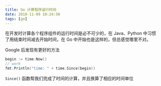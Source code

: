 ```yaml
---
title: Go 计算程序运行时间
date: 2018-11-09 10:24:50
tags: [go]
---
```


在开发时计算各个程序组件的运行时间是必不可少的，在 Java、Python 中习惯了用结束时间减去开始时间，在 Go 中开始也是这样的，但总感觉哪里不对。
<!-- more --><!-- toc -->
Google 后发现有更好的方法

```go
begin := time.Now()
// work
fmt.Println("time: " + time.Since(begin))
```

`Since()` 函数帮我们完成了时间的计算，并且换算了相应的时间单位
